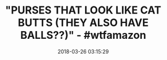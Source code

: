 ---
title: '"PURSES THAT LOOK LIKE CAT BUTTS (THEY ALSO HAVE BALLS??)" - #wtfamazon'
name: Cute Cat Butt Tail Plush Shoulder Bags Purse
date: '2018-03-26 03:15:29'
buy_now: >-
  https://www.amazon.com/Cute-Butt-Plush-Shoulder-Purse/dp/B073WR6NRK?psc=1&SubscriptionId=AKIAIA5RBQIWQVTCUEUQ&tag=coldcutdeals-20&linkCode=xm2&camp=2025&creative=165953&creativeASIN=B073WR6NRK
description_markdown: |+
  Cute Cat Butt Tail Plush Shoulder Bags Purse

    - Size: about 17 * 21 CM

    - Made of soft plush

    - Funny Cat Butt Plush Shoulder Bag

    - Three colors are available

    - Best choice for cat lovers

tweet_id_str: '978108145628270594'
price: $11.95
you_save: ''
asin: B073WR6NRK
image: 'https://images-na.ssl-images-amazon.com/images/I/41FOKhr7pxL.jpg'

---